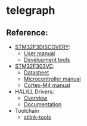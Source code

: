 # telegraph

Reference:
   -
   - [STM32F3DISCOVERY](https://www.st.com/en/evaluation-tools/stm32f3discovery.html):
       - [User manual](https://www.st.com/resource/en/user_manual/um1570-discovery-kit-with-stm32f303vc-mcu-stmicroelectronics.pdf)
       - [Development tools](https://www.st.com/resource/en/user_manual/um2052-getting-started-with-stm32-mcu-discovery-kits-software-development-tools-stmicroelectronics.pdf)
   - [STM32F303VC](https://www.st.com/en/microcontrollers-microprocessors/stm32f303vc.html):
       - [Datasheet](https://www.st.com/resource/en/datasheet/stm32f303vc.pdf)
       - [Microcontroller manual](https://www.st.com/resource/en/reference_manual/rm0316-stm32f303xbcde-stm32f303x68-stm32f328x8-stm32f358xc-stm32f398xe-advanced-armbased-mcus-stmicroelectronics.pdf)
       - [Cortex-M4 manual](https://www.st.com/resource/en/programming_manual/dm00046982-stm32-cortex-m4-mcus-and-mpus-programming-manual-stmicroelectronics.pdf)
   - HAL/LL Drivers:
      - [Overview](https://github.com/STMicroelectronics/STM32CubeF3/blob/master/Documentation/STM32CubeF3GettingStarted.pdf)
      - [Documentation](https://www.st.com/resource/en/user_manual/dm00122016-description-of-stm32f3-hal-and-low-layer-drivers-stmicroelectronics.pdf)
   - Toolchain
       - [stlink-tools](https://github.com/stlink-org/stlink/tree/develop/doc)
